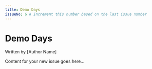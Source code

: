 ```yaml
---
title: Demo Days
issueNo: 6 # Increment this number based on the last issue number
---
```


<div class="article-header">

# Demo Days

Written by [Author Name]

</div>

Content for your new issue goes here...
